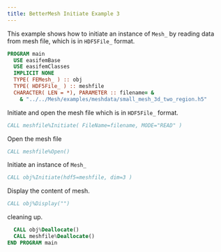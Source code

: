 ```yaml
---
title: BetterMesh Initiate Example 3
---
```


This example shows how to initiate an instance of `Mesh_` by reading data
from mesh file, which is in `HDF5File_` format.

```fortran
PROGRAM main
  USE easifemBase
  USE easifemClasses
  IMPLICIT NONE
  TYPE( FEMesh_ ) :: obj
  TYPE( HDF5File_ ) :: meshfile
  CHARACTER( LEN = *), PARAMETER :: filename= &
    & "../../Mesh/examples/meshdata/small_mesh_3d_two_region.h5"
```

Initiate and open the mesh file which is in `HDF5File_` format.

```fortran
CALL meshfile%Initiate( FileName=filename, MODE="READ" )
```

Open the mesh file

```fortran
CALL meshfile%Open()
```

Initiate an instance of `Mesh_`

```fortran
CALL obj%Initiate(hdf5=meshfile, dim=3 )
```

Display the content of mesh.

```fortran
CALL obj%Display("")
```

cleaning up.

```fortran
  CALL obj%Deallocate()
  CALL meshfile%Deallocate()
END PROGRAM main
```
